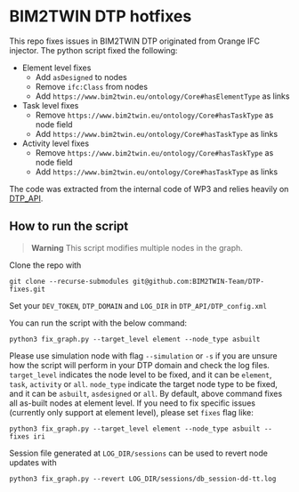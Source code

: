 # BIM2TWIN DTP hotfixes

This repo fixes issues in BIM2TWIN DTP originated from Orange IFC injector. The python script fixed the following:

* Element level fixes
    * Add `asDesigned` to nodes
    * Remove `ifc:Class` from nodes
    * Add `https://www.bim2twin.eu/ontology/Core#hasElementType` as links
* Task level fixes
    * Remove `https://www.bim2twin.eu/ontology/Core#hasTaskType` as node field
    * Add `https://www.bim2twin.eu/ontology/Core#hasTaskType` as links
* Activity level fixes
    * Remove `https://www.bim2twin.eu/ontology/Core#hasTaskType` as node field
    * Add `https://www.bim2twin.eu/ontology/Core#hasTaskType` as links

The code was extracted from the internal code of WP3 and relies heavily
on [DTP_API](https://github.com/BIM2TWIN-Team/DTP_API).

## How to run the script

> **Warning**
> This script modifies multiple nodes in the graph.

Clone the repo with

```shell
git clone --recurse-submodules git@github.com:BIM2TWIN-Team/DTP-fixes.git
```

Set your `DEV_TOKEN`, `DTP_DOMAIN` and `LOG_DIR` in `DTP_API/DTP_config.xml`

You can run the script with the below command:

```shell
python3 fix_graph.py --target_level element --node_type asbuilt 
```

Please use simulation node with flag `--simulation` or `-s` if you are unsure how the script will perform in your DTP
domain and check the log files. `target_level` indicates the node level to be fixed, and it can
be `element`, `task`, `activity` or `all`.  `node_type` indicate the target node type to be fixed, and it can
be `asbuilt`, `asdesigned` or `all`. By default, above command fixes all as-built nodes at element level. If you need
to fix specific issues (currently only support at element level), please set `fixes` flag like:

```shell
python3 fix_graph.py --target_level element --node_type asbuilt --fixes iri
```

Session file generated at `LOG_DIR/sessions` can be used to revert node updates with

```shell
python3 fix_graph.py --revert LOG_DIR/sessions/db_session-dd-tt.log
```